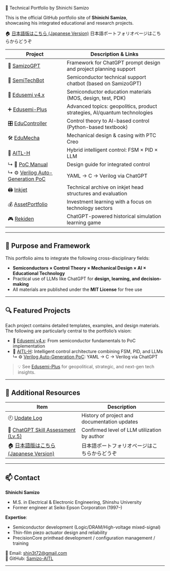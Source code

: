 🧠 Technical Portfolio by Shinichi Samizo

This is the official GitHub portfolio site of **Shinichi Samizo**,  
showcasing his integrated educational and research projects.

🏠 [日本語版はこちら (Japanese Version)](../index.md)  日本語ポートフォリオページはこちらからどうぞ 

| Project | Description & Links |
|---------|----------------------|
| 🧠 [SamizoGPT](https://samizo-aitl.github.io/SamizoGPT/) | Framework for ChatGPT prompt design and project planning support |
| 📡 [SemiTechBot](https://github.com/Samizo-AITL/SamizoGPT_SemiTechBot) | Semiconductor technical support chatbot (based on SamizoGPT) |
| 📘 [Edusemi v4.x](https://samizo-aitl.github.io/Edusemi-v4x/) | Semiconductor education materials (MOS, design, test, PDK) |
| ➕ [Edusemi-Plus](https://samizo-aitl.github.io/Edusemi-Plus/) | Advanced topics: geopolitics, product strategies, AI/quantum technologies |
| 🎛️ [EduController](https://samizo-aitl.github.io/EduController/) | Control theory to AI-based control (Python-based textbook) |
| 🛠️ [EduMecha](https://samizo-aitl.github.io/EduMecha/) | Mechanical design & casing with PTC Creo |
| 🤖 [AITL-H](https://samizo-aitl.github.io/AITL-H/) | Hybrid intelligent control: FSM × PID × LLM  
↳ 📘 [PoC Manual](https://samizo-aitl.github.io/AITL-H/docs/) | Design guide for integrated control  
↳ ⚙️ [Verilog Auto-Generation PoC](https://samizo-aitl.github.io/AITL-H/PoC/verilog_demo/) | YAML → C → Verilog via ChatGPT |
| 🖨️ [Inkjet](https://samizo-aitl.github.io/Inkjet/) | Technical archive on inkjet head structures and evaluation |
| 💰 [AssetPortfolio](https://samizo-aitl.github.io/AssetPortfolio-StartGuide/) | Investment learning with a focus on technology sectors |
| 🎮 [Rekiden](https://samizo-aitl.github.io/Rekiden/) | ChatGPT-powered historical simulation learning game |

---

## 🧩 Purpose and Framework

This portfolio aims to integrate the following cross-disciplinary fields:

- **Semiconductors × Control Theory × Mechanical Design × AI × Educational Technology**
- Practical use of LLMs like ChatGPT for **design, learning, and decision-making**
- All materials are published under the **MIT License** for free use

---

## 🔍 Featured Projects

Each project contains detailed templates, examples, and design materials.  
The following are particularly central to the portfolio’s vision:

- 📘 [Edusemi v4.x](https://samizo-aitl.github.io/Edusemi-v4x/): From semiconductor fundamentals to PoC implementation  
- 🤖 [AITL-H](https://samizo-aitl.github.io/AITL-H/): Intelligent control architecture combining FSM, PID, and LLMs  
  ↳ ⚙️ [Verilog Auto-Generation PoC](https://samizo-aitl.github.io/AITL-H/PoC/verilog_demo/): YAML → C → Verilog via ChatGPT

> 💡 See [Edusemi-Plus](https://samizo-aitl.github.io/Edusemi-Plus/) for geopolitical, strategic, and next-gen tech insights.

---

## 📄 Additional Resources

| Item | Description |
|------|-------------|
| 🕘 [Update Log](../about/update-en.md) | History of project and documentation updates |
| 🧠 [ChatGPT Skill Assessment (Lv.5)](../about/chatgpt-skill-eval-en.md) | Confirmed level of LLM utilization by author |
| 🏠 [日本語版はこちら (Japanese Version)](../index.md) | 日本語ポートフォリオページはこちらからどうぞ |

---

## 📫 Contact

**Shinichi Samizo**  
- M.S. in Electrical & Electronic Engineering, Shinshu University  
- Former engineer at Seiko Epson Corporation (1997–)

**Expertise**:  
- Semiconductor development (Logic/DRAM/High-voltage mixed-signal)  
- Thin-film piezo actuator design and reliability  
- PrecisionCore printhead development / configuration management / training  

📩 Email: [shin3t72@gmail.com](mailto:shin3t72@gmail.com)  
🔗 GitHub: [Samizo-AITL](https://github.com/Samizo-AITL)

---
